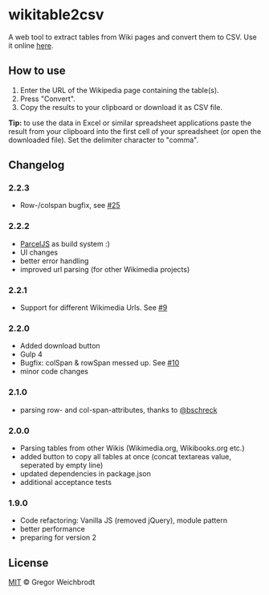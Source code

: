 # wikitable2csv 
A web tool to extract tables from Wiki pages and convert them to CSV. Use it online [here](http://wikitable2csv.ggor.de/).

## How to use
1. Enter the URL of the Wikipedia page containing the table(s).
2. Press "Convert".
3. Copy the results to your clipboard or download it as CSV file.

**Tip:** to use the data in Excel or similar spreadsheet applications paste the result from your clipboard into the first cell of your spreadsheet (or open the downloaded file). Set the delimiter character to "comma".

## Changelog
### 2.2.3
- Row-/colspan bugfix, see [#25](../../issues/25)
### 2.2.2
- [ParcelJS](https://parceljs.org) as build system :)
- UI changes
- better error handling
- improved url parsing (for other Wikimedia projects)
### 2.2.1
- Support for different Wikimedia Urls. See [#9](../../issues/9)
### 2.2.0
- Added download button
- Gulp 4
- Bugfix: colSpan & rowSpan messed up. See [#10](../../issues/10)
- minor code changes
### 2.1.0
- parsing row- and col-span-attributes, thanks to [@bschreck](https://github.com/bschreck)
### 2.0.0
- Parsing tables from other Wikis (Wikimedia.org, Wikibooks.org etc.)
- added button to copy all tables at once (concat textareas value, seperated by empty line)
- updated dependencies in package.json
- additional acceptance tests
### 1.9.0
- Code refactoring: Vanilla JS (removed jQuery), module pattern
- better performance
- preparing for version 2

## License
[MIT](https://github.com/gambolputty/wikitable2csv/blob/master/LICENSE) © Gregor Weichbrodt